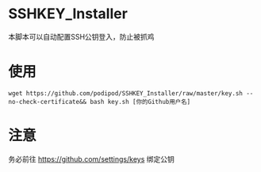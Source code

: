 # SSHKEY_Installer

本脚本可以自动配置SSH公钥登入，防止被抓鸡

# 使用

``` wget https://github.com/podipod/SSHKEY_Installer/raw/master/key.sh --no-check-certificate&& bash key.sh [你的Github用户名]  ```

# 注意
 务必前往 https://github.com/settings/keys 绑定公钥
